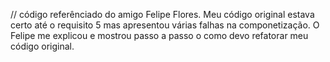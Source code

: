 // código referênciado do amigo Felipe Flores.
Meu código original estava certo até o requisito 5 mas apresentou
várias falhas na componetização. O Felipe me explicou e mostrou passo a passo
o como devo refatorar meu código original.